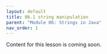 ```yaml
---
layout: default
title: 06.1 string manipulation
parent: "Module 06: Strings in Java"
nav_order: 1
---
```


Content for this lesson is coming soon.
